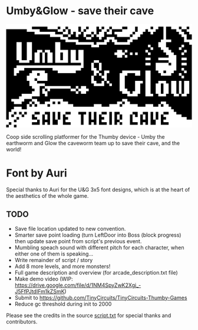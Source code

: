 # Umby&Glow - save their cave

![Umby & Glow](/UmbyAndGlow.png)

Coop side scrolling platformer for the Thumby device - Umby the earthworm and Glow the caveworm team up to save their cave, and the world!

# Font by Auri
Special thanks to Auri for the U&G 3x5 font designs, which is at the heart of the aesthetics of the whole game.

## TODO
* Save file location updated to new convention.
* Smarter save point loading (turn LeftDoor into Boss (block progress) then update save point from script's previous event.
* Mumbling speach sound with different pitch for each character, when either one of them is speaking...
* Write remainder of script / story
* Add 8 more levels, and more monsters!
* Full game description and overview (for arcade_description.txt file)
* Make demo video (WIP: https://drive.google.com/file/d/1NM4SpyZwK2Xgj_-J5FfPJtdIFm1kZSmK)
* Submit to https://github.com/TinyCircuits/TinyCircuits-Thumby-Games
* Reduce gc threshold during init to 2000

Please see the credits in the source [script.txt](/Games/Umby&Glow/script.txt) for special thanks and contributors.
